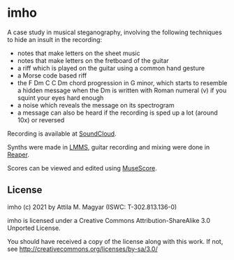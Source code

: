 imho
====

A case study in musical steganography, involving the following techniques to
hide an insult in the recording:

 * notes that make letters on the sheet music
 * notes that make letters on the fretboard of the guitar
 * a riff which is played on the guitar using a common hand gesture
 * a Morse code based riff
 * the F Dm C C Dm chord progression in G minor, which starts to resemble a
   hidden message when the Dm is written with Roman numeral (v) if you squint
   your eyes hard enough
 * a noise which reveals the message on its spectrogram
 * a message can also be heard if the recording is sped up a lot (around 10x)
   or reversed

Recording is available at [SoundCloud][sc].

Synths were made in [LMMS][lmms], guitar recording and mixing were done in
[Reaper][rp].

Scores can be viewed and edited using [MuseScore][ms].

  [sc]: https://soundcloud.com/athoshun/imho
  [lmms]: https://lmms.io/
  [rp]: http://www.reaper.fm/
  [ms]: http://musescore.org/

License
-------

imho (c) 2021 by Attila M. Magyar (ISWC: T-302.813.136-0)

imho is licensed under a
Creative Commons Attribution-ShareAlike 3.0 Unported License.

You should have received a copy of the license along with this
work. If not, see http://creativecommons.org/licenses/by-sa/3.0/

